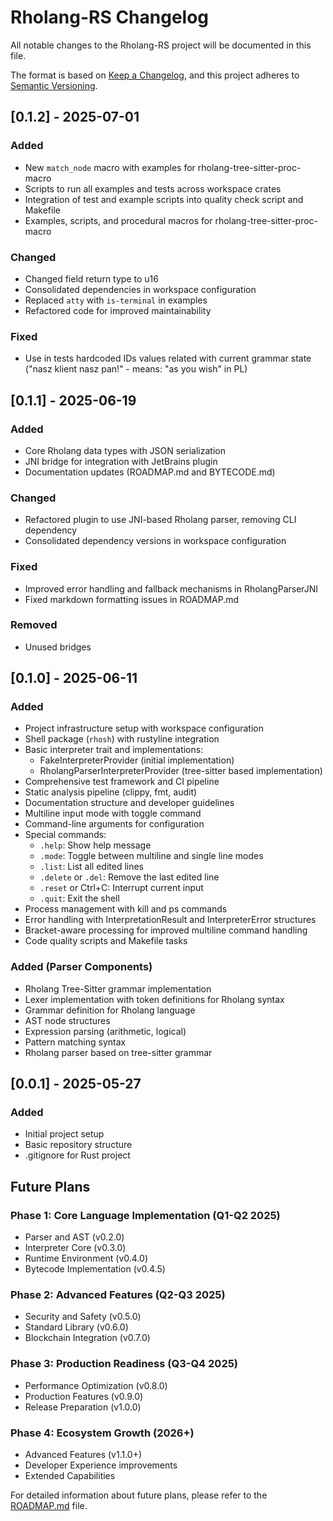 # Rholang-RS Changelog

All notable changes to the Rholang-RS project will be documented in this file.

The format is based on [Keep a Changelog](https://keepachangelog.com/en/1.0.0/),
and this project adheres to [Semantic Versioning](https://semver.org/spec/v2.0.0.html).

## [0.1.2] - 2025-07-01
### Added
- New `match_node` macro with examples for rholang-tree-sitter-proc-macro
- Scripts to run all examples and tests across workspace crates
- Integration of test and example scripts into quality check script and Makefile
- Examples, scripts, and procedural macros for rholang-tree-sitter-proc-macro

### Changed
- Changed field return type to u16
- Consolidated dependencies in workspace configuration
- Replaced `atty` with `is-terminal` in examples
- Refactored code for improved maintainability

### Fixed
- Use in tests hardcoded IDs values related with current grammar state ("nasz klient nasz pan!" - means: "as you wish" in PL)

## [0.1.1] - 2025-06-19
### Added
- Core Rholang data types with JSON serialization
- JNI bridge for integration with JetBrains plugin
- Documentation updates (ROADMAP.md and BYTECODE.md)

### Changed
- Refactored plugin to use JNI-based Rholang parser, removing CLI dependency
- Consolidated dependency versions in workspace configuration

### Fixed
- Improved error handling and fallback mechanisms in RholangParserJNI
- Fixed markdown formatting issues in ROADMAP.md

### Removed
- Unused bridges

## [0.1.0] - 2025-06-11
### Added
- Project infrastructure setup with workspace configuration
- Shell package (`rhosh`) with rustyline integration
- Basic interpreter trait and implementations:
  - FakeInterpreterProvider (initial implementation)
  - RholangParserInterpreterProvider (tree-sitter based implementation)
- Comprehensive test framework and CI pipeline
- Static analysis pipeline (clippy, fmt, audit)
- Documentation structure and developer guidelines
- Multiline input mode with toggle command
- Command-line arguments for configuration
- Special commands:
  - `.help`: Show help message
  - `.mode`: Toggle between multiline and single line modes
  - `.list`: List all edited lines
  - `.delete` or `.del`: Remove the last edited line
  - `.reset` or Ctrl+C: Interrupt current input
  - `.quit`: Exit the shell
- Process management with kill and ps commands
- Error handling with InterpretationResult and InterpreterError structures
- Bracket-aware processing for improved multiline command handling
- Code quality scripts and Makefile tasks

### Added (Parser Components)
- Rholang Tree-Sitter grammar implementation
- Lexer implementation with token definitions for Rholang syntax
- Grammar definition for Rholang language
- AST node structures
- Expression parsing (arithmetic, logical)
- Pattern matching syntax
- Rholang parser based on tree-sitter grammar

## [0.0.1] - 2025-05-27
### Added
- Initial project setup
- Basic repository structure
- .gitignore for Rust project

## Future Plans

### Phase 1: Core Language Implementation (Q1-Q2 2025)
- Parser and AST (v0.2.0)
- Interpreter Core (v0.3.0)
- Runtime Environment (v0.4.0)
- Bytecode Implementation (v0.4.5)

### Phase 2: Advanced Features (Q2-Q3 2025)
- Security and Safety (v0.5.0)
- Standard Library (v0.6.0)
- Blockchain Integration (v0.7.0)

### Phase 3: Production Readiness (Q3-Q4 2025)
- Performance Optimization (v0.8.0)
- Production Features (v0.9.0)
- Release Preparation (v1.0.0)

### Phase 4: Ecosystem Growth (2026+)
- Advanced Features (v1.1.0+)
- Developer Experience improvements
- Extended Capabilities

For detailed information about future plans, please refer to the [ROADMAP.md](docs/ROADMAP.md) file.
